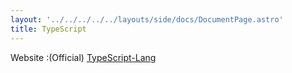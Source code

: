 ```yaml
---
layout: '../../../../../layouts/side/docs/DocumentPage.astro'
title: TypeScript
---
```

Website :(Official) [TypeScript-Lang](https://www.typescriptlang.org/)
<br/>
